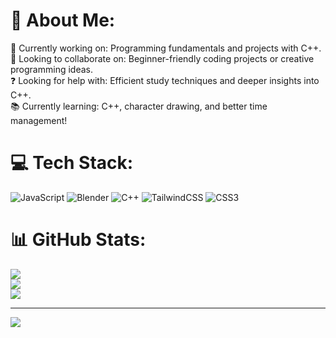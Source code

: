# 💫 About Me:
🔨 Currently working on: Programming fundamentals and projects with C++.<br>🤝 Looking to collaborate on: Beginner-friendly coding projects or creative programming ideas.<br>❓ Looking for help with: Efficient study techniques and deeper insights into C++.<br>📚 Currently learning: C++, character drawing, and better time management!


# 💻 Tech Stack:
![JavaScript](https://img.shields.io/badge/javascript-%23323330.svg?style=for-the-badge&logo=javascript&logoColor=%23F7DF1E) ![Blender](https://img.shields.io/badge/blender-%23F5792A.svg?style=for-the-badge&logo=blender&logoColor=white) ![C++](https://img.shields.io/badge/c++-%2300599C.svg?style=for-the-badge&logo=c%2B%2B&logoColor=white) ![TailwindCSS](https://img.shields.io/badge/tailwindcss-%2338B2AC.svg?style=for-the-badge&logo=tailwind-css&logoColor=white) ![CSS3](https://img.shields.io/badge/css3-%231572B6.svg?style=for-the-badge&logo=css3&logoColor=white)
# 📊 GitHub Stats:
![](https://github-readme-stats.vercel.app/api?username=Yui13KH&theme=dark&hide_border=false&include_all_commits=false&count_private=false)<br/>
![](https://github-readme-streak-stats.herokuapp.com/?user=Yui13KH&theme=dark&hide_border=false)<br/>
![](https://github-readme-stats.vercel.app/api/top-langs/?username=Yui13KH&theme=dark&hide_border=false&include_all_commits=false&count_private=false&layout=compact)

---
[![](https://visitcount.itsvg.in/api?id=Yui13KH&icon=0&color=0)](https://visitcount.itsvg.in)

<!-- Proudly created with GPRM ( https://gprm.itsvg.in ) -->
